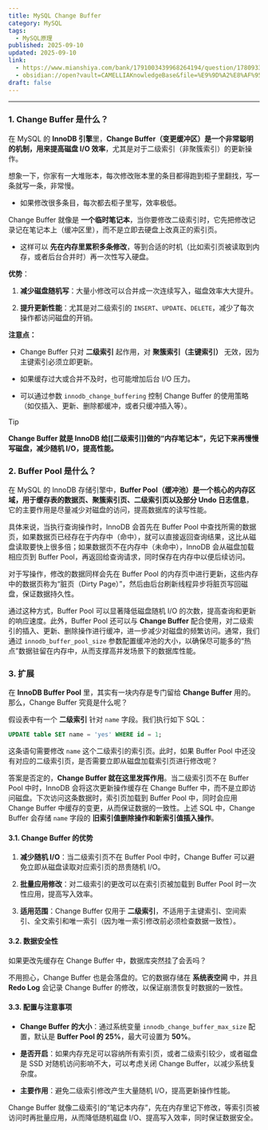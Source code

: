 ```yaml
---
title: MySQL Change Buffer
category: MySQL
tags:
  - MySQL原理
published: 2025-09-10
updated: 2025-09-10
link:
  - https://www.mianshiya.com/bank/1791003439968264194/question/1780933295555506178#heading-0
  - obsidian://open?vault=CAMELLIAKnowledgeBase&file=%E9%9D%A2%E8%AF%95%2FMySQL%2F2.%20%E8%81%9A%E7%B0%87%E7%B4%A2%E5%BC%95%20%26%20%E9%9D%9E%E8%81%9A%E7%B0%87%E7%B4%A2%E5%BC%95
draft: false
---
```

---

### 1. Change Buffer 是什么？

在 MySQL 的 **InnoDB 引擎**里，**Change Buffer（变更缓冲区）是一个非常聪明的机制，用来提高磁盘 I/O 效率**，尤其是对于二级索引（非聚簇索引）的更新操作。

想象一下，你家有一大堆账本，每次修改账本里的条目都得跑到柜子里翻找，写一条就写一条，非常慢。

- 如果修改很多条目，每次都去柜子里写，效率极低。
    

Change Buffer 就像是 **一个临时笔记本**，当你要修改二级索引时，它先把修改记录记在笔记本上（缓冲区里），而不是立即去硬盘上改真正的索引页。

- 这样可以 **先在内存里累积多条修改**，等到合适的时机（比如索引页被读取到内存，或者后台合并时）再一次性写入硬盘。
    

**优势**：

1. **减少磁盘随机写**：大量小修改可以合并成一次连续写入，磁盘效率大大提升。
    
2. **提升更新性能**：尤其是对二级索引的 `INSERT`、`UPDATE`、`DELETE`，减少了每次操作都访问磁盘的开销。
    

**注意点：**

- Change Buffer 只对 **二级索引** 起作用，对 **聚簇索引（主键索引）** 无效，因为主键索引必须立即更新。
    
- 如果缓存过大或合并不及时，也可能增加后台 I/O 压力。
    
- 可以通过参数 `innodb_change_buffering` 控制 Change Buffer 的使用策略（如仅插入、更新、删除都缓冲，或者只缓冲插入等）。
    

 
> [!Tip] 
> 
**Change Buffer 就是 InnoDB 给[[二级索引]]做的“内存笔记本”，先记下来再慢慢写磁盘，减少随机 I/O，提高性能。**

### 2. Buffer Pool 是什么？

在 MySQL 的 InnoDB 存储引擎中，**Buffer Pool（缓冲池）是一个核心的内存区域，用于缓存表的数据页、聚簇索引页、二级索引页以及部分 Undo 日志信息**，它的主要作用是尽量减少对磁盘的访问，提高数据库的读写性能。

具体来说，当执行查询操作时，InnoDB 会首先在 Buffer Pool 中查找所需的数据页，如果数据页已经存在于内存中（命中），就可以直接返回查询结果，这比从磁盘读取要快上很多倍；如果数据页不在内存中（未命中），InnoDB 会从磁盘加载相应页到 Buffer Pool，再返回给查询请求，同时保存在内存中以便后续访问。

对于写操作，修改的数据同样会先在 Buffer Pool 的内存页中进行更新，这些内存中的数据页称为“脏页（Dirty Page）”，然后由后台刷新线程异步将脏页写回磁盘，保证数据持久性。

通过这种方式，Buffer Pool 可以显著降低磁盘随机 I/O 的次数，提高查询和更新的响应速度。此外，Buffer Pool 还可以与 **Change Buffer** 配合使用，对二级索引的插入、更新、删除操作进行缓冲，进一步减少对磁盘的频繁访问。通常，我们通过 `innodb_buffer_pool_size` 参数配置缓冲池的大小，以确保尽可能多的“热点”数据驻留在内存中，从而支撑高并发场景下的数据库性能。

### 3. 扩展

在 **InnoDB Buffer Pool** 里，其实有一块内存是专门留给 **Change Buffer** 用的。那么，Change Buffer 究竟是什么呢？

假设表中有一个 **二级索引** 针对 `name` 字段。我们执行如下 SQL：

```sql
UPDATE table SET name = 'yes' WHERE id = 1;
```

这条语句需要修改 `name` 这个二级索引的索引页。此时，如果 Buffer Pool 中还没有对应的二级索引页，是否需要立即从磁盘加载索引页进行修改呢？

答案是否定的，**Change Buffer 就在这里发挥作用**。当二级索引页不在 Buffer Pool 中时，InnoDB 会将这次更新操作缓存在 Change Buffer 中，而不是立即访问磁盘。下次访问这条数据时，索引页加载到 Buffer Pool 中，同时会应用 Change Buffer 中缓存的变更，从而保证数据的一致性。上述 SQL 中，Change Buffer 会存储 `name` 字段的 **旧索引值删除操作和新索引值插入操作**。

#### 3.1. Change Buffer 的优势

1. **减少随机 I/O**：当二级索引页不在 Buffer Pool 中时，Change Buffer 可以避免立即从磁盘读取对应索引页的昂贵随机 I/O。
    
2. **批量应用修改**：对二级索引的更改可以在索引页被加载到 Buffer Pool 时一次性应用，提高写入效率。
    
3. **适用范围**：Change Buffer 仅用于 **二级索引**，不适用于主键索引、空间索引、全文索引和唯一索引（因为唯一索引修改前必须检查数据一致性）。
    

#### 3.2. 数据安全性

如果更改先缓存在 Change Buffer 中，数据库突然挂了会丢吗？

不用担心，Change Buffer 也是会落盘的。它的数据存储在 **系统表空间** 中，并且 **Redo Log** 会记录 Change Buffer 的修改，以保证崩溃恢复时数据的一致性。

#### 3.3. 配置与注意事项

- **Change Buffer 的大小**：通过系统变量 `innodb_change_buffer_max_size` 配置，默认是 **Buffer Pool 的 25%**，最大可设置为 **50%**。
    
- **是否开启**：如果内存充足可以容纳所有索引页，或者二级索引较少，或者磁盘是 SSD 对随机访问影响不大，可以考虑关闭 Change Buffer，以减少系统复杂度。
    
- **主要作用**：避免二级索引修改产生大量随机 I/O，提高更新操作性能。
    


Change Buffer 就像二级索引的“笔记本内存”，先在内存里记下修改，等索引页被访问时再批量应用，从而降低随机磁盘 I/O、提高写入效率，同时保证数据安全。
